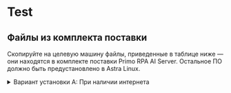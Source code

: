 # Test

## Файлы из комплекта поставки

Скопируйте на целевую машину файлы, приведенные в таблице ниже — они находятся в комплекте поставки Primo RPA AI Server. Остальное ПО должно быть предустановлено в Astra Linux.


<details>

<summary>Вариант установки A: При наличии интернета</summary>

**Файлы**: 
* `Agent-linux.zip` - Дистрибутив агента
* `A-IDP.zip` - Дистрибутив IDP

**Дополнительное ПО**:
*	python 3.10+;
*	GNU C Library (glibc) версии 2.33 и выше

</details>

